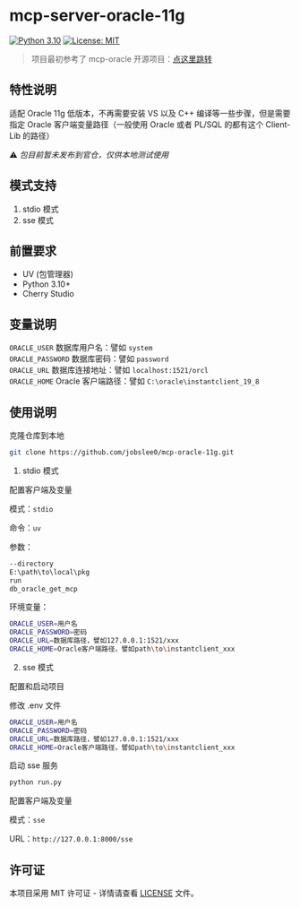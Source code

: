 # mcp-server-oracle-11g

[![Python 3.10](https://img.shields.io/badge/python-3.10-blue.svg)](https://www.python.org/downloads/release/python-3100/)
[![License: MIT](https://img.shields.io/badge/License-MIT-yellow.svg)](https://opensource.org/licenses/MIT)

> 项目最初参考了 mcp-oracle 开源项目：[点这里跳转](https://github.com/anpy-j/mcp-oracle)

## 特性说明

适配 Oracle 11g 低版本，不再需要安装 VS 以及 C++ 编译等一些步骤，但是需要指定 Oracle 客户端变量路径（一般使用 Oracle 或者 PL/SQL 的都有这个 Client-Lib 的路径）

⚠️ *包目前暂未发布到官仓，仅供本地测试使用*

## 模式支持

1. stdio 模式
2. sse 模式

## 前置要求

- UV (包管理器)
- Python 3.10+
- Cherry Studio

## 变量说明

`ORACLE_USER` 数据库用户名：譬如 `system`  
`ORACLE_PASSWORD` 数据库密码：譬如 `password`  
`ORACLE_URL` 数据库连接地址：譬如 `localhost:1521/orcl`  
`ORACLE_HOME` Oracle 客户端路径：譬如 `C:\oracle\instantclient_19_8`

## 使用说明

克隆仓库到本地
```bash
git clone https://github.com/jobslee0/mcp-oracle-11g.git
```

1. stdio 模式

配置客户端及变量

模式：`stdio`

命令：`uv`

参数：
```bash
--directory
E:\path\to\local\pkg
run
db_oracle_get_mcp
```

环境变量：
```bash
ORACLE_USER=用户名  
ORACLE_PASSWORD=密码  
ORACLE_URL=数据库路径，譬如127.0.0.1:1521/xxx  
ORACLE_HOME=Oracle客户端路径，譬如path\to\instantclient_xxx
```

2. sse 模式

配置和启动项目

修改 .env 文件
```bash
ORACLE_USER=用户名  
ORACLE_PASSWORD=密码  
ORACLE_URL=数据库路径，譬如127.0.0.1:1521/xxx  
ORACLE_HOME=Oracle客户端路径，譬如path\to\instantclient_xxx  
```

启动 sse 服务
```bash
python run.py
```

配置客户端及变量

模式：`sse`

URL：`http://127.0.0.1:8000/sse`

## 许可证

本项目采用 MIT 许可证 - 详情请查看 [LICENSE](LICENSE) 文件。
